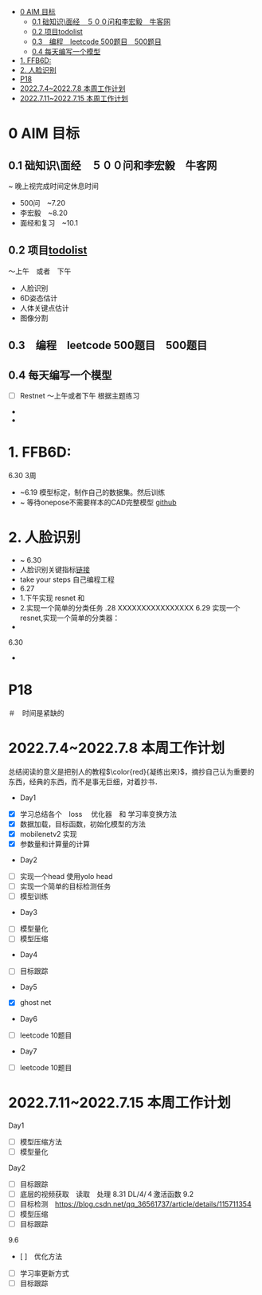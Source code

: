 <!--
 * @Description: 
 * @Author: 
 * @Date: 2022-06-09 10:47:59
 * @LastEditTime: 2022-09-06 09:33:57
 * @LastEditors: hedaobaishui 896585355@qq.com
-->
<!-- TOC -->

- [0 AIM 目标](#0-aim-目标)
  - [0.1 础知识\面经　５００问和李宏毅　牛客网](#01-础知识面经５００问和李宏毅牛客网)
  - [0.2 项目todolist](#02-项目todolist)
  - [0.3　编程　leetcode 500题目　500题目](#03编程leetcode-500题目500题目)
  - [0.4 每天编写一个模型](#04-每天编写一个模型)
- [1. FFB6D:](#1-ffb6d)
- [2. 人脸识别](#2-人脸识别)
- [P18](#p18)
- [2022.7.4~2022.7.8 本周工作计划](#202274202278-本周工作计划)
- [2022.7.11~2022.7.15 本周工作计划](#20227112022715-本周工作计划)

<!-- /TOC -->
# 0 AIM 目标
## 0.1 础知识\面经　５００问和李宏毅　牛客网
~ 晚上视完成时间定休息时间
* 500问　~7.20
* 李宏毅　~8.20 
* 面经和复习　~10.1　
## 0.2 项目[todolist](./TODOList.md)
～上午　或者　下午
* 人脸识别
* 6D姿态估计
* 人体关键点估计
* 图像分割
## 0.3　编程　leetcode 500题目　500题目
## 0.4 每天编写一个模型
- [ ] Restnet
～上午或者下午
根据主题练习
* 
* 
# 1. FFB6D:
6.30 3周
* ~6.19 模型标定，制作自己的数据集。然后训练
* ~ 等待onepose不需要样本的CAD完整模型 [github](https://github.com/zju3dv/OnePose)
# 2. 人脸识别
* ~ 6.30
* 人脸识别关键指标[链接](https://blog.csdn.net/liuweiyuxiang/article/details/81259492)
* take your steps 自己编程工程
* 6.27 
* 1.下午实现 resnet 和 
* 2.实现一个简单的分类任务
.28 XXXXXXXXXXXXXXXX
6.29 
实现一个resnet,实现一个简单的分类器：
* 
6.30

* 
# P18

＃　时间是紧缺的
# 2022.7.4~2022.7.8 本周工作计划
总结阅读的意义是把别人的教程$\color{red}{凝练出来}$，摘抄自己认为重要的东西，经典的东西，而不是事无巨细，对着抄书．
* Day1
- [X] 学习总结各个　loss 　优化器　和 学习率变换方法
- [X] 数据加载，目标函数，初始化模型的方法
- [X] mobilenetv2 实现
- [X] 参数量和计算量的计算

* Day2
- [ ] 实现一个head 使用yolo head
- [ ] 实现一个简单的目标检测任务
- [ ] 模型训练 
  
* Day3 
- [ ] 模型量化
- [ ] 模型压缩

* Day4
- [ ] 目标跟踪

* Day5
- [x] ghost net
* Day6
- [ ] leetcode 10题目
* Day7
- [ ] leetcode 10题目
  　
# 2022.7.11~2022.7.15 本周工作计划
Day1
- [ ] 模型压缩方法
- [ ] 模型量化

Day2
- [ ] 目标跟踪
- [ ] 底层的视频获取　读取　处理
8.31
DL/4/４激活函数
9.2
- [ ] 目标检测　https://blog.csdn.net/qq_36561737/article/details/115711354
- [ ] 模型压缩　
- [ ] 目标跟踪 
  
9.6 
- [ ]　优化方法
- [ ] 学习率更新方式
- [ ] 目标跟踪